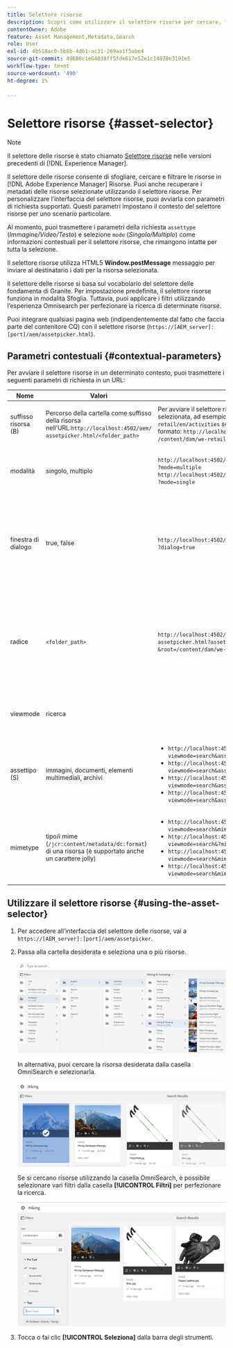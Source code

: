 ```yaml
---
title: Selettore risorse
description: Scopri come utilizzare il selettore risorse per cercare, filtrare, sfogliare e recuperare i metadati delle risorse in Adobe Experience Manager Assets. Scopri anche come personalizzare l’interfaccia del selettore delle risorse.
contentOwner: Adobe
feature: Asset Management,Metadata,Search
role: User
exl-id: 4b518ac0-5b8b-4d61-ac31-269aa1f5abe4
source-git-commit: 49688c1e64038ff5fde617e52e1c14878e3191e5
workflow-type: tm+mt
source-wordcount: '490'
ht-degree: 1%

---
```


# Selettore risorse {#asset-selector}

>[!NOTE]
>
>Il selettore delle risorse è stato chiamato [Selettore risorse](https://helpx.adobe.com/experience-manager/6-2/assets/using/asset-picker.html) nelle versioni precedenti di [!DNL Experience Manager].

Il selettore delle risorse consente di sfogliare, cercare e filtrare le risorse in [!DNL Adobe Experience Manager] Risorse. Puoi anche recuperare i metadati delle risorse selezionate utilizzando il selettore risorse. Per personalizzare l’interfaccia del selettore risorse, puoi avviarla con parametri di richiesta supportati. Questi parametri impostano il contesto del selettore risorse per uno scenario particolare.

Al momento, puoi trasmettere i parametri della richiesta `assettype` (*Immagine/Video/Testo*) e selezione `mode` (*Singolo/Multiplo*) come informazioni contestuali per il selettore risorse, che rimangono intatte per tutta la selezione.

Il selettore risorse utilizza HTML5 **Window.postMessage** messaggio per inviare al destinatario i dati per la risorsa selezionata.

Il selettore delle risorse si basa sul vocabolario del selettore delle fondamenta di Granite. Per impostazione predefinita, il selettore risorse funziona in modalità Sfoglia. Tuttavia, puoi applicare i filtri utilizzando l’esperienza Omnisearch per perfezionare la ricerca di determinate risorse.

Puoi integrare qualsiasi pagina web (indipendentemente dal fatto che faccia parte del contenitore CQ) con il selettore risorse (`https://[AEM_server]:[port]/aem/assetpicker.html`).

## Parametri contestuali {#contextual-parameters}

Per avviare il selettore risorse in un determinato contesto, puoi trasmettere i seguenti parametri di richiesta in un URL:

| Nome | Valori | Esempio | Scopo |
|---|---|---|---|
| suffisso risorsa (B) | Percorso della cartella come suffisso della risorsa nell’URL:`http://localhost:4502/aem/`<br>`assetpicker.html/<folder_path>` | Per avviare il selettore risorse con una particolare cartella selezionata, ad esempio con la cartella `/content/dam/we-retail/en/activities` selezionato, l’URL deve essere nel formato: `http://localhost:4502/aem/assetpicker.html`<br>`/content/dam/we-retail/en/activities?assettype=images` | Se devi selezionare una particolare cartella all&#39;avvio del selettore di risorse, trasmettila come suffisso di risorsa. |
| modalità | singolo, multiplo | `http://localhost:4502/aem/assetpicker.html`<br>`?mode=multiple` <br> `http://localhost:4502/aem/assetpicker.html`<br>`?mode=single` | In modalità multipla, puoi selezionare più risorse contemporaneamente utilizzando il selettore risorse. |
| finestra di dialogo | true, false | `http://localhost:4502/aem/assetpicker.html`<br>`?dialog=true` | Utilizza questi parametri per aprire il selettore risorse come finestra di dialogo Granite. Questa opzione è applicabile solo quando avvii il selettore risorse tramite il campo Percorso Granite e lo configuri come URL pickerSrc. |
| radice | `<folder_path>` | `http://localhost:4502/aem/`<br>`assetpicker.html?assettype=images`<br>`&root=/content/dam/we-retail/en/activities` | Utilizza questa opzione per specificare la cartella principale per il selettore risorse. In questo caso, il selettore delle risorse consente di selezionare solo le risorse figlie (dirette/indirette) sotto la cartella principale. |
| viewmode | ricerca |  | Per avviare il selettore risorse in modalità di ricerca, con i parametri assettype e mimetype. |
| assettipo (S) | immagini, documenti, elementi multimediali, archivi | <ul><li>`http://localhost:4502/aem/assetpicker.html?viewmode=search&assettype=images`</li> <li>`http://localhost:4502/aem/assetpicker.html?viewmode=search&assettype=documents`</li> <li>`http://localhost:4502/aem/assetpicker.html?viewmode=search&assettype=multimedia`</li> <li>`http://localhost:4502/aem/assetpicker.html?viewmode=search&assettype=archives`</li> | Utilizza questa opzione per filtrare i tipi di risorse in base al valore passato. |
| mimetype | tipo/i mime (`/jcr:content/metadata/dc:format`) di una risorsa (è supportato anche un carattere jolly) | <ul><li>`http://localhost:4502/aem/assetpicker.html?viewmode=search&mimetype=image/png`</li>  <li>`http://localhost:4502/aem/assetpicker.html?viewmode=search&?mimetype=*png`</li>  <li>`http://localhost:4502/aem/assetpicker.html?viewmode=search&mimetype=*presentation`</li>  <li>`http://localhost:4502/aem/assetpicker?viewmode=search&mimetype=*presentation&mimetype=*png`</li></ul> | Utilizzala per filtrare le risorse in base ai tipi MIME |

## Utilizzare il selettore risorse {#using-the-asset-selector}

1. Per accedere all’interfaccia del selettore delle risorse, vai a `https://[AEM_server]:[port]/aem/assetpicker`.
1. Passa alla cartella desiderata e seleziona una o più risorse.

   ![chlimage_1-441](assets/chlimage_1-441.png)

   In alternativa, puoi cercare la risorsa desiderata dalla casella OmniSearch e selezionarla.

   ![chlimage_1-442](assets/chlimage_1-442.png)

   Se si cercano risorse utilizzando la casella OmniSearch, è possibile selezionare vari filtri dalla casella **[!UICONTROL Filtri]** per perfezionare la ricerca.

   ![chlimage_1-443](assets/chlimage_1-443.png)

1. Tocca o fai clic **[!UICONTROL Seleziona]** dalla barra degli strumenti.
